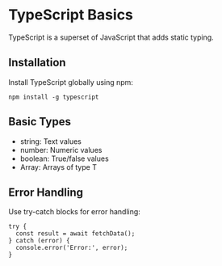 # TypeScript Basics

TypeScript is a superset of JavaScript that adds static typing.

## Installation
Install TypeScript globally using npm:

    npm install -g typescript

## Basic Types
- string: Text values
- number: Numeric values
- boolean: True/false values
- Array<T>: Arrays of type T

## Error Handling
Use try-catch blocks for error handling:

    try {
      const result = await fetchData();
    } catch (error) {
      console.error('Error:', error);
    }
